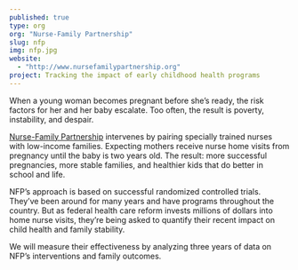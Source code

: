 ```yaml
---
published: true
type: org
org: "Nurse-Family Partnership"
slug: nfp
img: nfp.jpg
website: 
  - "http://www.nursefamilypartnership.org"
project: Tracking the impact of early childhood health programs
---
```


When a young woman becomes pregnant before she’s ready, the risk factors for her and her baby escalate. Too often, the result is poverty, instability, and despair. 

[Nurse-Family Partnership](www.nursefamilypartnership.org) intervenes by pairing specially trained nurses with low-income families. Expecting mothers receive nurse home visits from pregnancy until the baby is two years old. The result: more successful pregnancies, more stable families, and healthier kids that do better in school and life.

NFP’s approach is based on successful randomized controlled trials. They’ve been around for many years and have programs throughout the country. But as federal health care reform invests millions of dollars into home nurse visits, they’re being asked to quantify their recent impact on child health and family stability.

We will measure their effectiveness by analyzing three years of data on NFP’s interventions and family outcomes.
